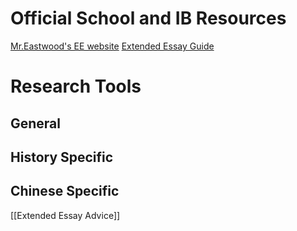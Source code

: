 # Official School and IB Resources
[Mr.Eastwood's EE website](https://rss-ee.weebly.com/)
[Extended Essay Guide](https://rhsib.files.wordpress.com/2023/06/extended-essay-guide-may-2018.pdf)

# Research Tools
## General

## History Specific

## Chinese Specific

[[Extended Essay Advice]]
